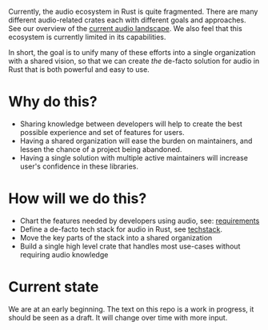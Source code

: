 Currently, the audio ecosystem in Rust is quite fragmented. There are many different audio-related crates each with different goals and approaches. See our overview of the [current audio landscape](current_audio_landscape.md). We also feel that this ecosystem is currently limited in its capabilities.

In short, the goal is to unify many of these efforts into a single organization with a shared vision, so that we can create *the* de-facto solution for audio in Rust that is both powerful and easy to use.

# Why do this?
- Sharing knowledge between developers will help to create the best possible experience and set of features for users.
- Having a shared organization will ease the burden on maintainers, and lessen the chance of a project being abandoned.
- Having a single solution with multiple active maintainers will increase user's confidence in these libraries.

# How will we do this?
- Chart the features needed by developers using audio, see:
  [requirements](requirements.md)
- Define a de-facto tech stack for audio in Rust, see [techstack](techstack.md).
- Move the key parts of the stack into a shared organization 
- Build a single high level crate that handles most use-cases without requiring
  audio knowledge

# Current state
We are at an early beginning. The text on this repo is a work in progress, it should be seen as a draft. It will change over time with more input.
